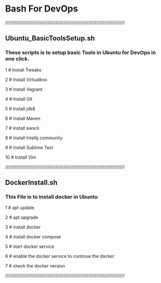 # Bash For DevOps

////////////////////////////////////////////////////////////////////////////

## Ubuntu_BasicToolsSetup.sh

### These scripts is to setup basic Tools in Ubuntu for DevOps in one click.

1 # Install Tweaks

2 # Install Virtualbox

3 # Install Vagrant

4 # Install Git

5 # Install jdk8

6 # Install Maven

7 # Install awscli

8 # Install Intellij community

9 # Install Sublime Text

10 # Install Vim

////////////////////////////////////////////////////////////////////////////

## DockerInstall.sh

### This File is to install docker in Ubuntu

1 # apt update

2 # apt upgrade

3 # install docker

4 # install docker compose

5 # start docker service

6 # enable the docker service to continue the docker

7 # check the docker version

////////////////////////////////////////////////////////////////////////////


